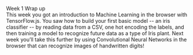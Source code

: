 Week 1 Wrap up<br>
This week you got an introduction to Machine Learning in the browser with TensorFlow.js. You saw how to build your first basic model -- an iris classifier -- by reading data from a CSV, one hot encoding the labels, and then training a model to recognize future data as a type of Iris plant. Next week you’ll take this further by using Convolutional Neural Networks in the browser that can recognize images of handwritten digits!